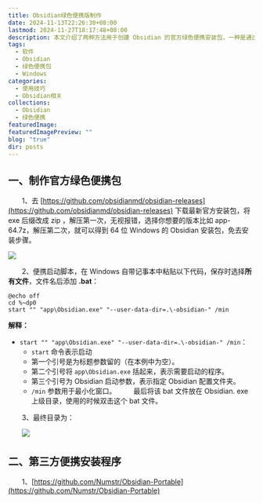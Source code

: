 ```yaml
---
title: Obsidian绿色便携版制作
date: 2024-11-13T22:26:30+08:00
lastmod: 2024-11-27T18:17:48+08:00
description: 本文介绍了两种方法用于创建 Obsidian 的官方绿色便携安装包，一种是通过修改官方安装包及创建启动脚本，另一种是使用第三方工具实现便携。
tags:
  - 软件
  - Obsidian
  - 绿色便携包
  - Windows
categories:
  - 使用技巧
  - Obsidian相关
collections:
  - Obsidian
  - 绿色便携
featuredImage: 
featuredImagePreview: ""
blog: "true"
dir: posts
---
```


## 一、制作官方绿色便携包

‌‌‌‌　　1、去 [https://github.com/obsidianmd/obsidian-releases](https://github.com/obsidianmd/obsidian-releases) 下载最新官方安装包，将 exe 后缀改成 zip ，解压第一次，无视报错，选择你想要的版本比如 app-64.7z，解压第二次，就可以得到 64 位 Windows 的 Obsidian 安装包，免去安装步骤。

![](attachments/9e0e4249c014a7a18077eaee7daaf21d66fa45c8.png)

‌‌‌‌　　2、便携启动脚本，在 Windows 自带记事本中粘贴以下代码，保存时选择**所有文件**，文件名后添加 **.bat**：

```shell
@echo off
cd %~dp0
start "" "app\Obsidian.exe" "--user-data-dir=.\-obsidian-" /min
```

**解释：**
- `start "" "app\Obsidian.exe" "--user-data-dir=.\-obsidian-" /min`：
    - `start` 命令表示启动
    - 第一个引号是为标题参数留的（在本例中为空）。
    - 第二个引号将 `app\Obsidian.exe` 括起来，表示需要启动的程序。
    - 第三个引号为 Obsidian 启动参数，表示指定 Obsidian 配置文件夹。
    - `/min` 参数用于最小化窗口。
‌‌‌‌　　
最后将该 bat 文件放在 Obsidian. exe 上级目录，使用的时候双击这个 bat 文件。

‌‌‌‌　　3、最终目录为：

‌‌‌‌　　![](attachments/29d4295436a1c776881f45002af5fe0c_MD5.png)

## 二、第三方便携安装程序

‌‌‌‌　　1、[https://github.com/Numstr/Obsidian-Portable](https://github.com/Numstr/Obsidian-Portable)

‌‌‌‌　　
